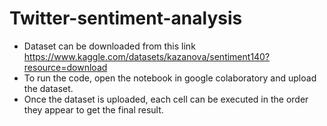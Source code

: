 # Twitter-sentiment-analysis
- Dataset can be downloaded from this link https://www.kaggle.com/datasets/kazanova/sentiment140?resource=download
- To run the code, open the notebook in google colaboratory and upload the dataset.
- Once the dataset is uploaded, each cell can be executed in the order they appear to get the final result.
